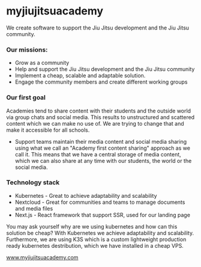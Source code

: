 # myjiujitsuacademy

We create software to support the Jiu Jitsu development and the Jiu Jitsu community. 

### Our missions:
* Grow as a community
* Help and support the Jiu Jitsu development and the Jiu Jitsu community
* Implement a cheap, scalable and adaptable solution. 
* Engage the community members and create different working groups 

### Our first goal
Academies tend to share content with their students and the outside world via group chats and social media. This results to unstructured and scattered content which we can make no use of. We are trying to change that and make it accessible for all schools.
* Support teams maintain their media content and social media sharing using what we call an "Academy first content sharing" approach as we call it. This means that we have a central storage of media content, which we can also share at any time with our students, the world or the social media.

### Technology stack
* Kubernetes - Great to achieve adaptability and scalability
* Nextcloud - Great for communities and teams to manage documents and media files
* Next.js - React framework that support SSR, used for our landing page

You may ask yourself why are we using kubernetes and how can this solution be cheap? With Kubernetes we achieve adaptability and scalability. Furthermore,
we are using K3S which is a custom lightweight production ready kubernetes destribution, which we have installed in a cheap VPS.

www.myjiujitsuacademy.com
